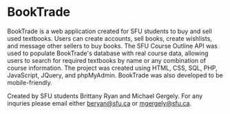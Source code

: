 # BookTrade

BookTrade is a web application created for SFU students to buy and sell used textbooks. Users can create accounts, sell books, create wishlists, and message other sellers to buy books. The SFU Course Outline API was used to populate BookTrade's database with real course data, allowing users to search for required textbooks by name or any combination of course information. The project was created using HTML, CSS, SQL, PHP, JavaScript, JQuery, and phpMyAdmin. BookTrade was also developed to be mobile-friendly.

Created by SFU students Brittany Ryan and Michael Gergely. For any inquries please email either beryan@sfu.ca or mgergely@sfu.ca.
